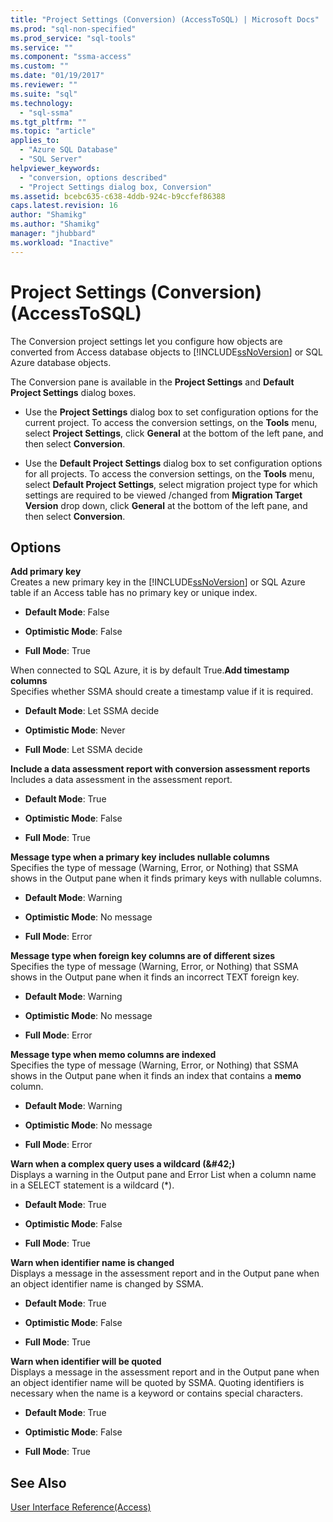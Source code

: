 ```yaml
---
title: "Project Settings (Conversion) (AccessToSQL) | Microsoft Docs"
ms.prod: "sql-non-specified"
ms.prod_service: "sql-tools"
ms.service: ""
ms.component: "ssma-access"
ms.custom: ""
ms.date: "01/19/2017"
ms.reviewer: ""
ms.suite: "sql"
ms.technology: 
  - "sql-ssma"
ms.tgt_pltfrm: ""
ms.topic: "article"
applies_to: 
  - "Azure SQL Database"
  - "SQL Server"
helpviewer_keywords: 
  - "conversion, options described"
  - "Project Settings dialog box, Conversion"
ms.assetid: bcebc635-c638-4ddb-924c-b9ccfef86388
caps.latest.revision: 16
author: "Shamikg"
ms.author: "Shamikg"
manager: "jhubbard"
ms.workload: "Inactive"
---
```

# Project Settings (Conversion) (AccessToSQL)
The Conversion project settings let you configure how objects are converted from Access database objects to [!INCLUDE[ssNoVersion](../../includes/ssnoversion_md.md)] or SQL Azure database objects.  
  
The Conversion pane is available in the **Project Settings** and **Default Project Settings** dialog boxes.  
  
-   Use the **Project Settings** dialog box to set configuration options for the current project. To access the conversion settings, on the **Tools** menu, select **Project Settings**, click **General** at the bottom of the left pane, and then select **Conversion**.  
  
-   Use the **Default Project Settings** dialog box to set configuration options for all projects. To access the conversion settings, on the **Tools** menu, select **Default Project Settings**, select migration project type for which settings are required to be viewed /changed from **Migration Target Version** drop down, click **General** at the bottom of the left pane, and then select **Conversion**.  
  
## Options  
**Add primary key**  
Creates a new primary key in the [!INCLUDE[ssNoVersion](../../includes/ssnoversion_md.md)] or SQL Azure table if an Access table has no primary key or unique index.  
  
-   **Default Mode**: False  
  
-   **Optimistic Mode**: False  
  
-   **Full Mode**: True  
  
When connected to SQL Azure, it is by default True.**Add timestamp columns**  
Specifies whether SSMA should create a timestamp value if it is required.  
  
-   **Default Mode**: Let SSMA decide  
  
-   **Optimistic Mode**: Never  
  
-   **Full Mode**: Let SSMA decide  
  
**Include a data assessment report with conversion assessment reports**  
Includes a data assessment in the assessment report.  
  
-   **Default Mode**: True  
  
-   **Optimistic Mode**: False  
  
-   **Full Mode**: True  
  
**Message type when a primary key includes nullable columns**  
Specifies the type of message (Warning, Error, or Nothing) that SSMA shows in the Output pane when it finds primary keys with nullable columns.  
  
-   **Default Mode**: Warning  
  
-   **Optimistic Mode**: No message  
  
-   **Full Mode**: Error  
  
**Message type when foreign key columns are of different sizes**  
Specifies the type of message (Warning, Error, or Nothing) that SSMA shows in the Output pane when it finds an incorrect TEXT foreign key.  
  
-   **Default Mode**: Warning  
  
-   **Optimistic Mode**: No message  
  
-   **Full Mode**: Error  
  
**Message type when memo columns are indexed**  
Specifies the type of message (Warning, Error, or Nothing) that SSMA shows in the Output pane when it finds an index that contains a **memo** column.  
  
-   **Default Mode**: Warning  
  
-   **Optimistic Mode**: No message  
  
-   **Full Mode**: Error  
  
**Warn when a complex query uses a wildcard (\&#42;)**  
Displays a warning in the Output pane and Error List when a column name in a SELECT statement is a wildcard (*).  
  
-   **Default Mode**: True  
  
-   **Optimistic Mode**: False  
  
-   **Full Mode**: True  
  
**Warn when identifier name is changed**  
Displays a message in the assessment report and in the Output pane when an object identifier name is changed by SSMA.  
  
-   **Default Mode**: True  
  
-   **Optimistic Mode**: False  
  
-   **Full Mode**: True  
  
**Warn when identifier will be quoted**  
Displays a message in the assessment report and in the Output pane when an object identifier name will be quoted by SSMA. Quoting identifiers is necessary when the name is a keyword or contains special characters.  
  
-   **Default Mode**: True  
  
-   **Optimistic Mode**: False  
  
-   **Full Mode**: True  
  
## See Also  
[User Interface Reference(Access)](http://msdn.microsoft.com/en-us/af24c303-4a41-449b-9c86-d6558a97e839)  
  
